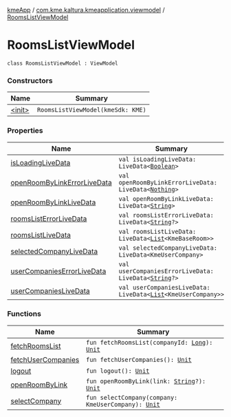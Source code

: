[kmeApp](../../index.md) / [com.kme.kaltura.kmeapplication.viewmodel](../index.md) / [RoomsListViewModel](./index.md)

# RoomsListViewModel

`class RoomsListViewModel : ViewModel`

### Constructors

| Name | Summary |
|---|---|
| [&lt;init&gt;](-init-.md) | `RoomsListViewModel(kmeSdk: KME)` |

### Properties

| Name | Summary |
|---|---|
| [isLoadingLiveData](is-loading-live-data.md) | `val isLoadingLiveData: LiveData<`[`Boolean`](https://kotlinlang.org/api/latest/jvm/stdlib/kotlin/-boolean/index.html)`>` |
| [openRoomByLinkErrorLiveData](open-room-by-link-error-live-data.md) | `val openRoomByLinkErrorLiveData: LiveData<`[`Nothing`](https://kotlinlang.org/api/latest/jvm/stdlib/kotlin/-nothing/index.html)`>` |
| [openRoomByLinkLiveData](open-room-by-link-live-data.md) | `val openRoomByLinkLiveData: LiveData<`[`String`](https://kotlinlang.org/api/latest/jvm/stdlib/kotlin/-string/index.html)`>` |
| [roomsListErrorLiveData](rooms-list-error-live-data.md) | `val roomsListErrorLiveData: LiveData<`[`String`](https://kotlinlang.org/api/latest/jvm/stdlib/kotlin/-string/index.html)`?>` |
| [roomsListLiveData](rooms-list-live-data.md) | `val roomsListLiveData: LiveData<`[`List`](https://kotlinlang.org/api/latest/jvm/stdlib/kotlin.collections/-list/index.html)`<KmeBaseRoom>>` |
| [selectedCompanyLiveData](selected-company-live-data.md) | `val selectedCompanyLiveData: LiveData<KmeUserCompany>` |
| [userCompaniesErrorLiveData](user-companies-error-live-data.md) | `val userCompaniesErrorLiveData: LiveData<`[`String`](https://kotlinlang.org/api/latest/jvm/stdlib/kotlin/-string/index.html)`?>` |
| [userCompaniesLiveData](user-companies-live-data.md) | `val userCompaniesLiveData: LiveData<`[`List`](https://kotlinlang.org/api/latest/jvm/stdlib/kotlin.collections/-list/index.html)`<KmeUserCompany>>` |

### Functions

| Name | Summary |
|---|---|
| [fetchRoomsList](fetch-rooms-list.md) | `fun fetchRoomsList(companyId: `[`Long`](https://kotlinlang.org/api/latest/jvm/stdlib/kotlin/-long/index.html)`): `[`Unit`](https://kotlinlang.org/api/latest/jvm/stdlib/kotlin/-unit/index.html) |
| [fetchUserCompanies](fetch-user-companies.md) | `fun fetchUserCompanies(): `[`Unit`](https://kotlinlang.org/api/latest/jvm/stdlib/kotlin/-unit/index.html) |
| [logout](logout.md) | `fun logout(): `[`Unit`](https://kotlinlang.org/api/latest/jvm/stdlib/kotlin/-unit/index.html) |
| [openRoomByLink](open-room-by-link.md) | `fun openRoomByLink(link: `[`String`](https://kotlinlang.org/api/latest/jvm/stdlib/kotlin/-string/index.html)`?): `[`Unit`](https://kotlinlang.org/api/latest/jvm/stdlib/kotlin/-unit/index.html) |
| [selectCompany](select-company.md) | `fun selectCompany(company: KmeUserCompany): `[`Unit`](https://kotlinlang.org/api/latest/jvm/stdlib/kotlin/-unit/index.html) |
